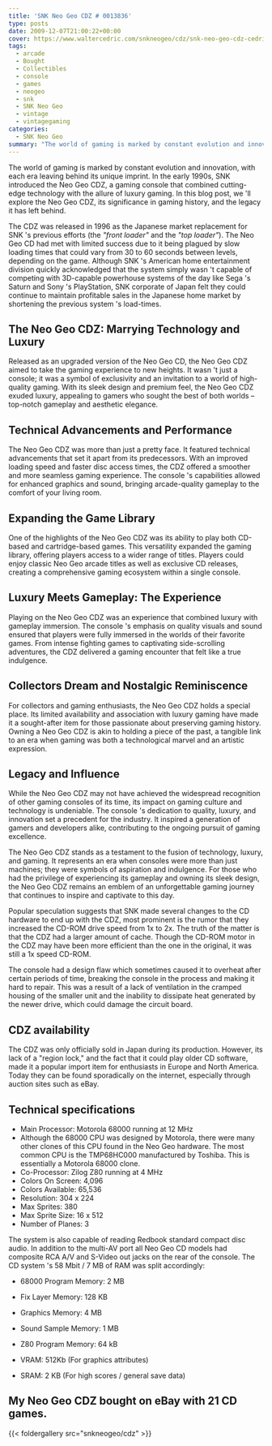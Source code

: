 ```yaml
---
title: 'SNK Neo Geo CDZ # 0013836'
type: posts
date: 2009-12-07T21:00:22+00:00
cover: https://www.waltercedric.com/snkneogeo/cdz/snk-neo-geo-cdz-cedricwalter-1.webp
tags:
  - arcade
  - Bought
  - Collectibles
  - console
  - games
  - neogeo
  - snk
  - SNK Neo Geo
  - vintage
  - vintagegaming
categories:
  - SNK Neo Geo
summary: "The world of gaming is marked by constant evolution and innovation, with each era leaving behind its unique imprint. In the early 1990s, SNK introduced the Neo Geo CDZ, a gaming console that combined cutting-edge technology with the allure of luxury gaming. In this blog post, we 'll explore the Neo Geo CDZ, its significance in gaming history, and the legacy it has left behind."
---
```

The world of gaming is marked by constant evolution and innovation, with each era leaving behind its unique imprint. In the early 1990s, SNK introduced the Neo Geo CDZ, a gaming console that combined cutting-edge technology with the allure of luxury gaming. In this blog post, we 'll explore the Neo Geo CDZ, its significance in gaming history, and the legacy it has left behind.

The CDZ was released in 1996 as the Japanese market replacement for SNK 's previous efforts (the _"front loader"_ and the _"top loader"_). The Neo Geo CD had met with limited success due to it being plagued by slow loading times that could vary from 30 to 60 seconds between levels, depending on the game. Although SNK 's American home entertainment division quickly acknowledged that the system simply wasn 't capable of competing with 3D-capable powerhouse systems of the day like Sega 's Saturn and Sony 's PlayStation, SNK corporate of Japan felt they could continue to maintain profitable sales in the Japanese home market by shortening the previous system 's load-times.

## The Neo Geo CDZ: Marrying Technology and Luxury

Released as an upgraded version of the Neo Geo CD, the Neo Geo CDZ aimed to take the gaming experience to new heights. It wasn 't just a console; it was a symbol of exclusivity and an invitation to a world of high-quality gaming. With its sleek design and premium feel, the Neo Geo CDZ exuded luxury, appealing to gamers who sought the best of both worlds – top-notch gameplay and aesthetic elegance.

## Technical Advancements and Performance

The Neo Geo CDZ was more than just a pretty face. It featured technical advancements that set it apart from its predecessors. With an improved loading speed and faster disc access times, the CDZ offered a smoother and more seamless gaming experience. The console 's capabilities allowed for enhanced graphics and sound, bringing arcade-quality gameplay to the comfort of your living room.

## Expanding the Game Library

One of the highlights of the Neo Geo CDZ was its ability to play both CD-based and cartridge-based games. This versatility expanded the gaming library, offering players access to a wider range of titles. Players could enjoy classic Neo Geo arcade titles as well as exclusive CD releases, creating a comprehensive gaming ecosystem within a single console.

## Luxury Meets Gameplay: The Experience

Playing on the Neo Geo CDZ was an experience that combined luxury with gameplay immersion. The console 's emphasis on quality visuals and sound ensured that players were fully immersed in the worlds of their favorite games. From intense fighting games to captivating side-scrolling adventures, the CDZ delivered a gaming encounter that felt like a true indulgence.

## Collectors Dream and Nostalgic Reminiscence

For collectors and gaming enthusiasts, the Neo Geo CDZ holds a special place. Its limited availability and association with luxury gaming have made it a sought-after item for those passionate about preserving gaming history. Owning a Neo Geo CDZ is akin to holding a piece of the past, a tangible link to an era when gaming was both a technological marvel and an artistic expression.

## Legacy and Influence

While the Neo Geo CDZ may not have achieved the widespread recognition of other gaming consoles of its time, its impact on gaming culture and technology is undeniable. The console 's dedication to quality, luxury, and innovation set a precedent for the industry. It inspired a generation of gamers and developers alike, contributing to the ongoing pursuit of gaming excellence.

The Neo Geo CDZ stands as a testament to the fusion of technology, luxury, and gaming. It represents an era when consoles were more than just machines; they were symbols of aspiration and indulgence. For those who had the privilege of experiencing its gameplay and owning its sleek design, the Neo Geo CDZ remains an emblem of an unforgettable gaming journey that continues to inspire and captivate to this day.

Popular speculation suggests that SNK made several changes to the CD hardware to end up with the CDZ, most prominent is the rumor that they increased the CD-ROM drive speed from 1x to 2x. The truth of the matter is that the CDZ had a larger amount of cache. Though the CD-ROM motor in the CDZ may have been more efficient than the one in the original, it was still a 1x speed CD-ROM.

The console had a design flaw which sometimes caused it to overheat after certain periods of time, breaking the console in the process and making it hard to repair. This was a result of a lack of ventilation in the cramped housing of the smaller unit and the inability to dissipate heat generated by the newer drive, which could damage the circuit board.

## CDZ availability

The CDZ was only officially sold in Japan during its production. However, its lack of a "region lock," and the fact that it could play older CD software, made it a popular import item for enthusiasts in Europe and North America. Today they can be found sporadically on the internet, especially through auction sites such as eBay.

## Technical specifications

  * Main Processor: Motorola 68000 running at 12 MHz
  * Although the 68000 CPU was designed by Motorola, there were many other clones of this CPU found in the Neo Geo hardware. The most common CPU is the TMP68HC000 manufactured by Toshiba. This is essentially a Motorola 68000 clone.
  * Co-Processor: Zilog Z80 running at 4 MHz
  * Colors On Screen: 4,096
  * Colors Available: 65,536
  * Resolution: 304 x 224
  * Max Sprites: 380
  * Max Sprite Size: 16 x 512
  * Number of Planes: 3

The system is also capable of reading Redbook standard compact disc audio.
In addition to the multi-AV port all Neo Geo CD models had composite RCA A/V and S-Video out jacks on the rear of the console.
The CD system 's 58 Mbit / 7 MB of RAM was split accordingly:
  * 68000 Program Memory: 2 MB
  * Fix Layer Memory: 128 KB
  * Graphics Memory: 4 MB
  * Sound Sample Memory: 1 MB
  * Z80 Program Memory: 64 kB

  * VRAM: 512Kb (For graphics attributes)
  * SRAM: 2 KB (For high scores / general save data)

## My Neo Geo CDZ bought on eBay with 21 CD games.

{{< foldergallery src="snkneogeo/cdz" >}}
